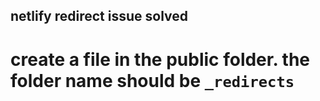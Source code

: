 ## netlify redirect issue solved

# create a file in the public folder. the folder name should be `_redirects`
